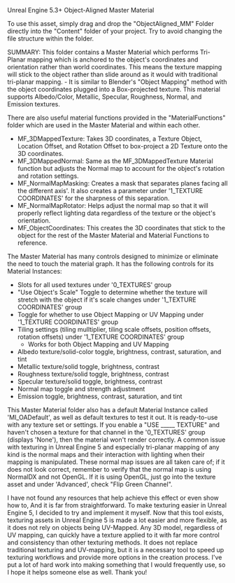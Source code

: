 Unreal Engine 5.3+ Object-Aligned Master Material

To use this asset, simply drag and drop the "ObjectAligned_MM" Folder directly into the "Content" folder of your project. Try to avoid changing the file structure within the folder.

SUMMARY:
  This folder contains a Master Material which performs Tri-Planar mapping which is anchored to the object's coordinates and orientation rather than world coordinates.
  This means the texture mapping will stick to the object rather than slide around as it would with traditional tri-planar mapping.
    - It is similar to Blender's "Object Mapping" method with the object coordinates plugged into a Box-projected texture.
  This material supports Albedo/Color, Metallic, Specular, Roughness, Normal, and Emission textures.

There are also useful material functions provided in the "MaterialFunctions" folder which are used in the Master Material and within each other.
  - MF_3DMappedTexture: Takes 3D coordinates, a Texture Object, Location Offset, and Rotation Offset to box-project a 2D Texture onto the 3D coordinates.
  - MF_3DMappedNormal: Same as the MF_3DMappedTexture Material function but adjusts the Normal map to account for the object's rotation and rotation settings.
  - MF_NormalMapMasking: Creates a mask that separates planes facing all the different axis'. It also creates a parameter under '1_TEXTURE COORDINATES' for the sharpness of this separation.
  - MF_NormalMapRotator: Helps adjust the normal map so that it will properly reflect lighting data regardless of the texture or the object's orientation.
  - MF_ObjectCoordinates: This creates the 3D coordinates that stick to the object for the rest of the Master Material and Material Functions to reference.

The Master Material has many controls designed to minimize or eliminate the need to touch the material graph. It has the following controls for its Material Instances:
  - Slots for all used textures under '0_TEXTURES' group
  - "Use Object's Scale" Toggle to determine whether the texture will stretch with the object if it's scale changes under '1_TEXTURE COORDINATES' group
  - Toggle for whether to use Object Mapping or UV Mapping under '1_TEXTURE COORDINATES' group
  - Tiling settings (tiling mulltiplier, tiling scale offsets, position offsets, rotation offsets) under '1_TEXTURE COORDINATES' group
    - Works for both Object Mapping and UV Mapping
  - Albedo texture/solid-color toggle, brightness, contrast, saturation, and tint
  - Metallic texture/solid toggle, brightness, contrast
  - Roughness texture/solid toggle, brightness, contrast
  - Specular texture/solid toggle, brightness, contrast
  - Normal map toggle and strength adjustment
  - Emission toggle, brightness, contrast, saturation, and tint


This Master Material folder also has a default Material Instance called 'MI_OADefault', as well as default textures to test it out. It is ready-to-use with any texture set or settings.
If you enable a "USE _____ TEXTURE" and haven't chosen a texture for that channel in the '0_TEXTURES' group (displays 'None'), then the material won't render correctly.
A common issue with texturing in Unreal Engine 5 and especially tri-planar mapping of any kind is the normal maps and their interaction with lighting when their mapping is manipulated. These normal map issues are all taken care of; if it does not look correct, remember to verify that the normal map is using NormalDX and not OpenGL. If it is using OpenGL, just go into the texture asset and under 'Advanced', check "Flip Green Channel".

I have not found any resources that help achieve this effect or even show how to, And it is far from straightforward. To make texturing easier in Unreal Engine 5, I decided to try and implement it myself. Now that this tool exists, texturing assets in Unreal Engine 5 is made a lot easier and more flexible, as it does not rely on objects being UV-Mapped. Any 3D model, regardless of UV mapping, can quickly have a texture applied to it with far more control and consistency than other texturing methods. It does not replace traditional texturing and UV-mapping, but it is a necessary tool to speed up texturing workflows and provide more options in the creation process. I've put a lot of hard work into making something that I would frequently use, so I hope it helps someone else as well. Thank you!
